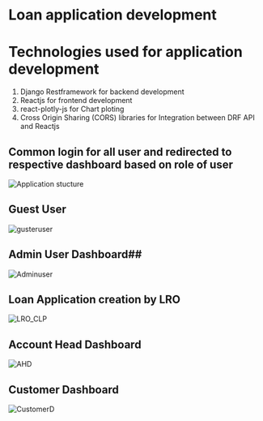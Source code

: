 # Loan application development

# Technologies used for application development
1) Django Restframework for backend development
2) Reactjs for frontend development
3) react-plotly-js for Chart ploting
4) Cross Origin Sharing (CORS) libraries for Integration between DRF API and Reactjs

## Common login for all user and redirected to respective dashboard based on role of user ##
![Application stucture](https://github.com/Amol892/Startup_business_loan_app/assets/114909137/e78e93c8-547c-42ea-979d-9a97b634d6b1)

## Guest User ##
![gusteruser](https://github.com/Amol892/Startup_business_loan_app/assets/114909137/c8071273-220a-4933-aaea-625f064d9b5b)

## Admin User Dashboard##
![Adminuser](https://github.com/Amol892/Startup_business_loan_app/assets/114909137/5b867c00-9d33-4868-8e23-a866776582d2)

## Loan Application creation by LRO ##
![LRO_CLP](https://github.com/Amol892/Startup_business_loan_app/assets/114909137/f6e2484b-a6cd-49d6-b9df-2421582d36ef)

## Account Head Dashboard ##
![AHD](https://github.com/Amol892/Startup_business_loan_app/assets/114909137/1c004ca3-142b-42c7-b1d9-4ade1bf9580d)

## Customer Dashboard ##
![CustomerD](https://github.com/Amol892/Startup_business_loan_app/assets/114909137/02ee9b58-b78f-47a6-ab26-b55ec10cf036)





